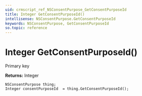 ```yaml
---
uid: crmscript_ref_NSConsentPurpose_GetConsentPurposeId
title: Integer GetConsentPurposeId()
intellisense: NSConsentPurpose.GetConsentPurposeId
keywords: NSConsentPurpose, GetConsentPurposeId
so.topic: reference
---
```


# Integer GetConsentPurposeId()

Primary key

**Returns:** Integer

```crmscript
NSConsentPurpose thing;
Integer consentPurposeId  = thing.GetConsentPurposeId();
```

